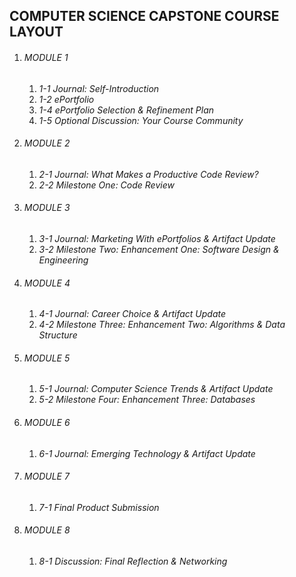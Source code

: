 ## COMPUTER SCIENCE CAPSTONE COURSE LAYOUT

1. ###### MODULE 1
    1. *1-1 Journal: Self-Introduction*
    2. *1-2 ePortfolio*
    3. *1-4 ePortfolio Selection & Refinement Plan*
    4. *1-5 Optional Discussion: Your Course Community*
  
2. ###### MODULE 2
    1. *2-1 Journal: What Makes a Productive Code Review?*
    2. *2-2 Milestone One: Code Review*

3. ###### MODULE 3
    1. *3-1 Journal: Marketing With ePortfolios & Artifact Update*
    2. *3-2 Milestone Two: Enhancement One: Software Design & Engineering*
  
4. ###### MODULE 4
    1. *4-1 Journal: Career Choice & Artifact Update*
    2. *4-2 Milestone Three: Enhancement Two: Algorithms & Data Structure*

5. ###### MODULE 5
    1. *5-1 Journal: Computer Science Trends & Artifact Update*
    2. *5-2 Milestone Four: Enhancement Three: Databases*
  
6. ###### MODULE 6
    1. *6-1 Journal: Emerging Technology & Artifact Update*
  
7. ###### MODULE 7
    1. *7-1 Final Product Submission*
  
8. ###### MODULE 8
    1. *8-1 Discussion: Final Reflection & Networking*
